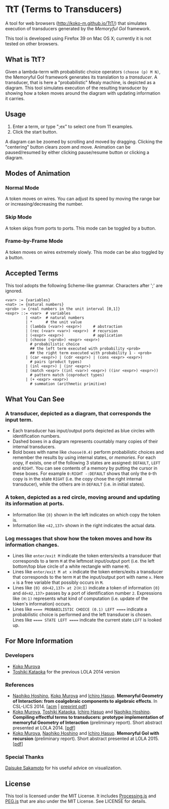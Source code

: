 # TtT (Terms to Transducers)
A tool for web browsers (http://koko-m.github.io/TtT/) that simulates
execution of transducers generated by the *Memoryful GoI* framework.

This tool is developed using Firefox 39 on Mac OS X; currently it is
not tested on other browsers.

## What is TtT?
Given a lambda-term with probabilistic choice operators
`(choose (p) M N)`, the Memoryful GoI framework generates its
translation to a *transducer*.
A transducer, that is here a "probabilistic" Mealy machine, is
depicted as a diagram.
This tool simulates execution of the resulting transducer by showing
how a token moves around the diagram with updating information it
carries.

## Usage
1. Enter a term, or type ";ex" to select one from 11 examples.
2. Click the start button.

A diagram can be zoomed by scrolling and moved by dragging.
Clicking the "centering" button clears zoom and move.
Animation can be paused/resumed by either clicking pause/resume button
or clicking a diagram.

## Modes of Animation

### Normal Mode
A token moves on wires.
You can adjust its speed by moving the range bar or
increasing/decreasing the number.

### Skip Mode
A token skips from ports to ports.
This mode can be toggled by a button.

### Frame-by-Frame Mode
A token moves on wires extremely slowly.
This mode can be also toggled by a button.

## Accepted Terms
This tool adopts the following Scheme-like grammar.
Characters after ';' are ignored.

    <var> := {variables}
    <nat> := {natural numbers}
    <prob> := {real numbers in the unit interval [0,1]}
    <expr> ::= <var>  # variables
             | <nat>  # natural numbers
             | *      # the unit value
             | (lambda (<var>) <expr>)     # abstraction
             | (rec (<var> <var>) <expr>)  # recursion
             | (<expr> <expr>)             # application
             | (choose (<prob>) <expr> <expr>)
               # probabilistic choice
               ## the left term executed with probability <prob>
               ## the right term executed with probability 1 - <prob>
             | (car <expr>) | (cdr <expr>) | (cons <expr> <expr>)
               # pairs (product types)
             | (inl <expr>) | (inr <expr>)
             | (match <expr> ((inl <var>) <expr>) ((inr <expr>) <expr>))
               # pattern match (coproduct types)
             | (+ <expr> <expr>)
               # summation (arithmetic primitive)

## What You Can See
### A transducer, depicted as a diagram, that corresponds the input term.
- Each transducer has input/output ports depicted as blue circles
  with identification numbers.
- Dashed boxes in a diagram represents countably many copies of
  their internal transducers.
- Bold boxes with name like `choose(0.4)` perform probabilistic
  choices and remember the results by using internal states, or
  *memories*.
  For each copy, if exists, one of the following 3 states are
  assigned: `DEFAULT`, `LEFT` and `RIGHT`.
  You can see contents of a memory by putting the cursor in these
  boxes.
  For example `0:RIGHT -:DEFAULT` shows that only the `0`-th
  copy is in the state `RIGHT` (i.e. the copy chose the right
  internal transducer), while the others are in `DEFAULT` (i.e. in
  initial states).

### A token, depicted as a red circle, moving around and updating its information at ports.
- Information like `{0}` shown in the left indicates on which copy
  the token is.
- Information like `<42,137>` shown in the right indicates the
  actual data.

### Log messages that show how the token moves and how its information changes.
- Lines like `enter/exit M` indicate the token enters/exits a
  transducer that corresponds to a term `M` at the leftmost
  input/output port
  (i.e. the left bottom/top blue circle of a white rectangle with
  name `M`).
- Lines like `enter/exit M at x` indicate the token enters/exits a
  transducer that corresponds to the term `M` at the input/output
  port with name `x`.
  Here `x` is a free variable that possibly occurs in `M`.
- Lines like `{0} dd<42,137> at 2(H:1)` indicate a token of
  information `{0}` and `dd<42,137>` passes by a port of
  identification number `2`.
  Expressions like `(H:1)` represents what kind of computation
  (i.e. update of the token's information) occurs.
- Lines like `==== PROBABILISTIC CHOICE (0.1) LEFT ====` indicate a
  probabilistic choice is performed and the left transducer is
  chosen.
  Lines like `==== STATE LEFT ====` indicate the current state
  `LEFT` is looked up.

## For More Information

### Developers

- [Koko Muroya](http://www-mmm.is.s.u-tokyo.ac.jp/~koko/)
- [Toshiki Kataoka](http://www-mmm.is.s.u-tokyo.ac.jp/~tos/) for the
  previous LOLA 2014 version

### References
- [Naohiko Hoshino](http://www.kurims.kyoto-u.ac.jp/~naophiko/),
  [Koko Muroya](http://www-mmm.is.s.u-tokyo.ac.jp/~koko/) and
  [Ichiro Hasuo](http://www-mmm.is.s.u-tokyo.ac.jp/~ichiro/).
  **Memoryful Geometry of Interaction: from coalgebraic components to
  algebraic effects**. In CSL-LICS 2014.
  [[acm](http://dl.acm.org/citation.cfm?doid=2603088.2603124)
  | [preprint
  pdf](http://www-mmm.is.s.u-tokyo.ac.jp/~koko/papers/memGoI.pdf)]
- [Koko Muroya](http://www-mmm.is.s.u-tokyo.ac.jp/~koko/),
  [Toshiki Kataoka](http://www-mmm.is.s.u-tokyo.ac.jp/~tos/),
  [Ichiro Hasuo](http://www-mmm.is.s.u-tokyo.ac.jp/~ichiro/) and
  [Naohiko Hoshino](http://www.kurims.kyoto-u.ac.jp/~naophiko/).
  **Compiling effectful terms to transducers: prototype
  implementation of memoryful Geometry of Interaction** (preliminary
  report). Short abstract presented at LOLA 2014.
  [[pdf](http://www-mmm.is.s.u-tokyo.ac.jp/~koko/papers/TtTabst.pdf)]
- [Koko Muroya](http://www-mmm.is.s.u-tokyo.ac.jp/~koko/),
  [Naohiko Hoshino](http://www.kurims.kyoto-u.ac.jp/~naophiko/) and
  [Ichiro Hasuo](http://www-mmm.is.s.u-tokyo.ac.jp/~ichiro/).
  **Memoryful GoI with recursion** (preliminary report). Short
  abstract presented at LOLA 2015.
  [[pdf](http://www-mmm.is.s.u-tokyo.ac.jp/~koko/papers/memGoIRecAbst.pdf)]

### Special Thanks
[Daisuke Sakamoto](http://daisukesakamoto.jp/en/) for his useful
advice on visualization.

## License
This tool is licensed under the MIT License.
It includes [Processing.js](http://processingjs.org) and
[PEG.js](http://pegjs.org/) that are also under the MIT License.
See LICENSE for details.
